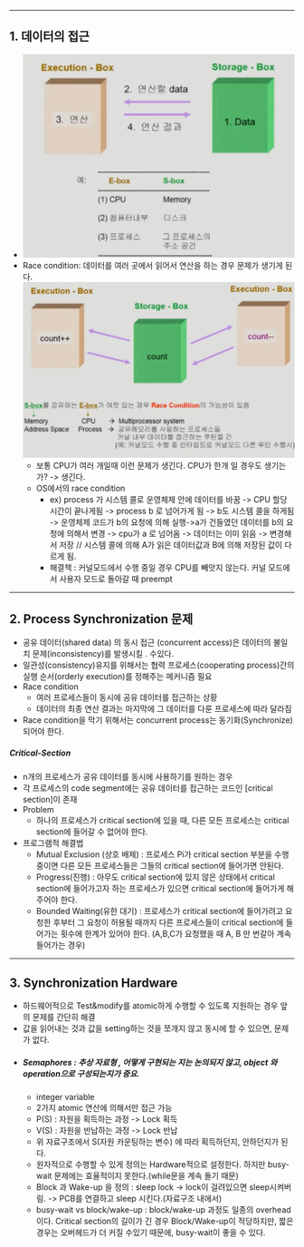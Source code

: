 ***
## 1. 데이터의 접근
- ![Process Synchronization-20250117212423496.webp](images%2FProcess%20Synchronization-20250117212423496.webp)
- Race condition: 데이터를 여러 곳에서 읽어서 연산을 하는 경우 문제가 생기게 된다.![Process Synchronization-20250117212428807.webp](images%2FProcess%20Synchronization-20250117212428807.webp)
	- 보통 CPU가 여러 개일때 이런 문제가 생긴다.  CPU가 한개 일 경우도 생기는가? -> 생긴다. 
	- OS에서의 race condition
		- ex) process 가 시스템 콜로 운영체제 안에 데이터를 바꿈 -> CPU 할당 시간이 끝나게됨 -> process b 로 넘어가게 됨 -> b도 시스템 콜을 하게됨 -> 운영체제 코드가 b의 요청에 의해 실행->a가 건들였던 데이터를 b의 요청에 의해서 변경 -> cpu가 a 로 넘어옴 -> 데이터는 이미 읽음 -> 변경해서 저장 // 시스템 콜에 의해 A가 읽은 데이터값과 B에 의해 저장된 값이 다르게 됨.
		- 해결책 : 커널모드에서 수행 중일 경우 CPU를 빼앗지 않는다. 커널 모드에서 사용자 모드로 돌아갈 때 preempt
***
## 2. Process Synchronization 문제
- 공유 데이터(shared data) 의 동시 접근 (concurrent access)은 데이터의 불일치 문제(inconsistency)를 발생시킬 . 수있다.
- 일관성(consistency)유지를 위해서는 협력 프로세스(cooperating process)간의 실행 순서(orderly execution)를 정해주는 메커니즘 필요
- Race condition
	- 여러 프로세스들이 동시에 공유 데이터를 접근하는 상황
	- 데이터의 최종 연산 결과는 마지막에 그 데이터를 다룬 프로세스에 따라 달라짐
- Race condition을 막기 위해서는 concurrent process는 동기화(Synchronize)되어야 한다.
##### Critical-Section
- n개의 프로세스가 공유 데이터를 동시에 사용하기를 원하는 경우 
- 각 프로세스의 code segment에는 공유 데이터를 접근하는 코드인 [critical section]이 존재
- Problem
	- 하나의 프로세스가 critical section에 있을 때, 다른 모든 프로세스는 critical section에 들어갈 수 없어야 한다.
- 프로그램적 해결법
	- Mutual Exclusion (상호 배제) : 프로세스 Pi가 critical section 부분을 수행 중이면 다른 모든 프로세스들은 그들의 critical section에 들어가면 안된다.
	- Progress(진행) : 아무도 critical section에 있지 않은 상태에서 critical section에 들어가고자 하는 프로세스가 있으면 critical section에 들어가게 해주어야 한다.
	- Bounded Waiting(유한 대기) : 프로세스가 critical section에 들어가려고 요청한 후부터 그 요청이 허용될 때까지 다른 프로세스들이 critical section에 들어가는 횟수에 한계가 있어야 한다. (A,B,C가 요청했을 때 A, B 만 번갈아 계속 들어가는 경우)
***
## 3. Synchronization Hardware
- 하드웨어적으로 Test&modify를 atomic하게 수행할 수 있도록 지원하는 경우 앞의 문제를 간단히 해결
- 값을 읽어내는 것과 값을 setting하는 것을 쪼개지 않고 동시에 할 수 있으면, 문제가 없다.
- ##### Semaphores : 추상 자료형 , 어떻게 구현되는 지는 논의되지 않고, object 와 operation으로 구성되는지가 중요.
	- integer variable 
	- 2가지 atomic 연산에 의해서만 접근 가능 
	- P(S) : 자원을 획득하는 과정 -> Lock 획득
	- V(S) : 자원을 반납하는 과정 -> Lock 반납
	- 위 자료구조에서 S(자원 카운팅하는 변수) 에 따라 획득하던지, 안하던지가 된다.
	- 원자적으로 수행할 수 있게 정의는 Hardware적으로 설정한다. 하지만 busy-wait 문제에는 효율적이지 못한다.(while문을 계속 돌기 때문)
	- Block 과 Wake-up 을 정의 : sleep lock -> lock이 걸려있으면 sleep시켜버림. -> PCB를 연결하고 sleep 시킨다.(자료구조 내에서)
	- busy-wait vs block/wake-up  : block/wake-up 과정도 일종의 overhead이다. Critical section의 길이가 긴 경우 Block/Wake-up이 적당하지만, 짧은경우는 오버헤드가 더 커질  수있기 때문에, busy-wait이 좋을 수 있다. 